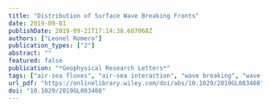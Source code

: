 ```yaml
---
title: "Distribution of Surface Wave Breaking Fronts"
date: 2019-09-01
publishDate: 2019-09-21T17:14:38.607068Z
authors: ["Leonel Romero"]
publication_types: ["2"]
abstract: ""
featured: false
publication: "*Geophysical Research Letters*"
tags: ["air-sea fluxes", "air-sea interaction", "wave breaking", "wave-current interaction"]
url_pdf: "https://onlinelibrary.wiley.com/doi/abs/10.1029/2019GL083408"
doi: "10.1029/2019GL083408"
---
```



